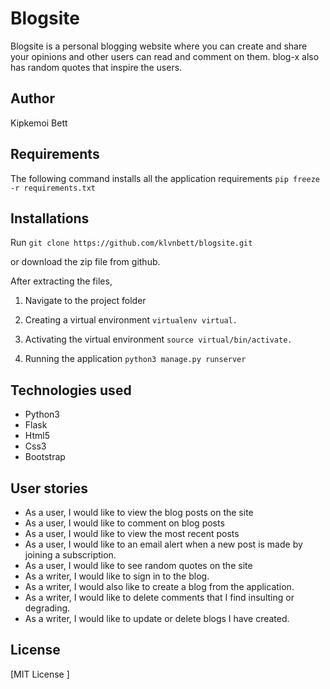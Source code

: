 # Blogsite
Blogsite is a personal blogging website where you can create and share your opinions and other users can read and comment on them. blog-x also has random quotes that inspire the users. 

## Author
Kipkemoi Bett

## Requirements

The following command installs all the application requirements
``pip freeze -r requirements.txt``


## Installations

Run 
``git clone https://github.com/klvnbett/blogsite.git``

or download the zip file from github.

After extracting the files, 

1. Navigate to the project folder


2. Creating a virtual environment
``virtualenv virtual.``

3. Activating the virtual environment
``source virtual/bin/activate.``

4. Running the application
``python3 manage.py runserver``


## Technologies used
* Python3
* Flask
* Html5
* Css3
* Bootstrap


## User stories
* As a user, I would like to view the blog posts on the site
* As a user, I would like to comment on blog posts
* As a user, I would like to view the most recent posts
* As a user, I would like to an email alert when a new post is made by joining a subscription.
* As a user, I would like to see random quotes on the site
* As a writer, I would like to sign in to the blog.
* As a writer, I would also like to create a blog from the application.
* As a writer, I would like to delete comments that I find insulting or degrading.
* As a writer, I would like to update or delete blogs I have created.
## License
[MIT License ]